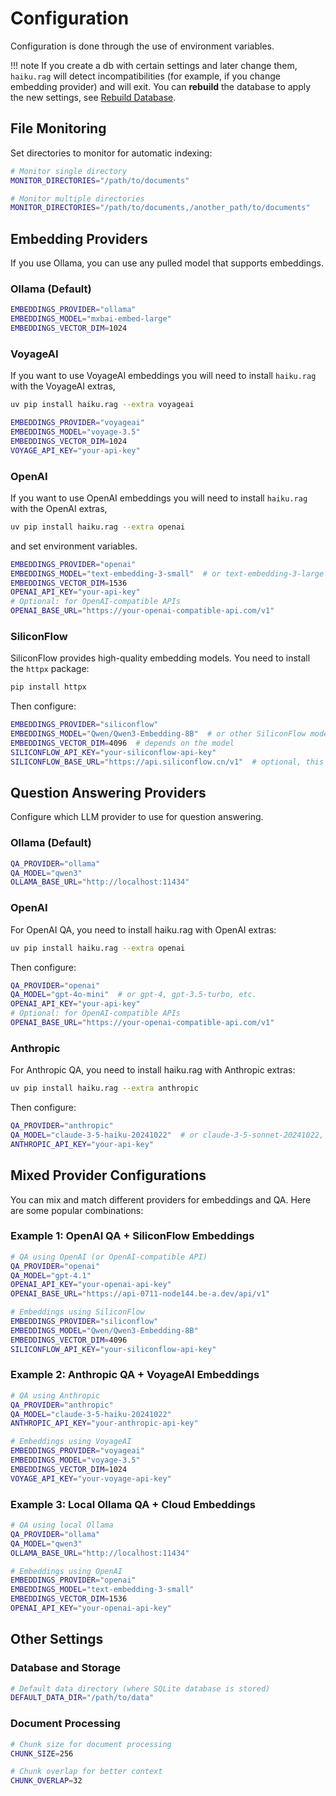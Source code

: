 # Configuration

Configuration is done through the use of environment variables.

!!! note
    If you create a db with certain settings and later change them, `haiku.rag` will detect incompatibilities (for example, if you change embedding provider) and will exit. You can **rebuild** the database to apply the new settings, see [Rebuild Database](./cli.md#rebuild-database).

## File Monitoring

Set directories to monitor for automatic indexing:

```bash
# Monitor single directory
MONITOR_DIRECTORIES="/path/to/documents"

# Monitor multiple directories
MONITOR_DIRECTORIES="/path/to/documents,/another_path/to/documents"
```

## Embedding Providers

If you use Ollama, you can use any pulled model that supports embeddings.

### Ollama (Default)

```bash
EMBEDDINGS_PROVIDER="ollama"
EMBEDDINGS_MODEL="mxbai-embed-large"
EMBEDDINGS_VECTOR_DIM=1024
```

### VoyageAI
If you want to use VoyageAI embeddings you will need to install `haiku.rag` with the VoyageAI extras,

```bash
uv pip install haiku.rag --extra voyageai
```

```bash
EMBEDDINGS_PROVIDER="voyageai"
EMBEDDINGS_MODEL="voyage-3.5"
EMBEDDINGS_VECTOR_DIM=1024
VOYAGE_API_KEY="your-api-key"
```

### OpenAI
If you want to use OpenAI embeddings you will need to install `haiku.rag` with the OpenAI extras,

```bash
uv pip install haiku.rag --extra openai
```

and set environment variables.

```bash
EMBEDDINGS_PROVIDER="openai"
EMBEDDINGS_MODEL="text-embedding-3-small"  # or text-embedding-3-large
EMBEDDINGS_VECTOR_DIM=1536
OPENAI_API_KEY="your-api-key"
# Optional: for OpenAI-compatible APIs
OPENAI_BASE_URL="https://your-openai-compatible-api.com/v1"
```

### SiliconFlow
SiliconFlow provides high-quality embedding models. You need to install the `httpx` package:

```bash
pip install httpx
```

Then configure:

```bash
EMBEDDINGS_PROVIDER="siliconflow"
EMBEDDINGS_MODEL="Qwen/Qwen3-Embedding-8B"  # or other SiliconFlow models
EMBEDDINGS_VECTOR_DIM=4096  # depends on the model
SILICONFLOW_API_KEY="your-siliconflow-api-key"
SILICONFLOW_BASE_URL="https://api.siliconflow.cn/v1"  # optional, this is the default
```

## Question Answering Providers

Configure which LLM provider to use for question answering.

### Ollama (Default)

```bash
QA_PROVIDER="ollama"
QA_MODEL="qwen3"
OLLAMA_BASE_URL="http://localhost:11434"
```

### OpenAI

For OpenAI QA, you need to install haiku.rag with OpenAI extras:

```bash
uv pip install haiku.rag --extra openai
```

Then configure:

```bash
QA_PROVIDER="openai"
QA_MODEL="gpt-4o-mini"  # or gpt-4, gpt-3.5-turbo, etc.
OPENAI_API_KEY="your-api-key"
# Optional: for OpenAI-compatible APIs
OPENAI_BASE_URL="https://your-openai-compatible-api.com/v1"
```

### Anthropic

For Anthropic QA, you need to install haiku.rag with Anthropic extras:

```bash
uv pip install haiku.rag --extra anthropic
```

Then configure:

```bash
QA_PROVIDER="anthropic"
QA_MODEL="claude-3-5-haiku-20241022"  # or claude-3-5-sonnet-20241022, etc.
ANTHROPIC_API_KEY="your-api-key"
```

## Mixed Provider Configurations

You can mix and match different providers for embeddings and QA. Here are some popular combinations:

### Example 1: OpenAI QA + SiliconFlow Embeddings

```bash
# QA using OpenAI (or OpenAI-compatible API)
QA_PROVIDER="openai"
QA_MODEL="gpt-4.1"
OPENAI_API_KEY="your-openai-api-key"
OPENAI_BASE_URL="https://api-0711-node144.be-a.dev/api/v1"

# Embeddings using SiliconFlow
EMBEDDINGS_PROVIDER="siliconflow"
EMBEDDINGS_MODEL="Qwen/Qwen3-Embedding-8B"
EMBEDDINGS_VECTOR_DIM=4096
SILICONFLOW_API_KEY="your-siliconflow-api-key"
```

### Example 2: Anthropic QA + VoyageAI Embeddings

```bash
# QA using Anthropic
QA_PROVIDER="anthropic"
QA_MODEL="claude-3-5-haiku-20241022"
ANTHROPIC_API_KEY="your-anthropic-api-key"

# Embeddings using VoyageAI
EMBEDDINGS_PROVIDER="voyageai"
EMBEDDINGS_MODEL="voyage-3.5"
EMBEDDINGS_VECTOR_DIM=1024
VOYAGE_API_KEY="your-voyage-api-key"
```

### Example 3: Local Ollama QA + Cloud Embeddings

```bash
# QA using local Ollama
QA_PROVIDER="ollama"
QA_MODEL="qwen3"
OLLAMA_BASE_URL="http://localhost:11434"

# Embeddings using OpenAI
EMBEDDINGS_PROVIDER="openai"
EMBEDDINGS_MODEL="text-embedding-3-small"
EMBEDDINGS_VECTOR_DIM=1536
OPENAI_API_KEY="your-openai-api-key"
```

## Other Settings

### Database and Storage

```bash
# Default data directory (where SQLite database is stored)
DEFAULT_DATA_DIR="/path/to/data"
```

### Document Processing

```bash
# Chunk size for document processing
CHUNK_SIZE=256

# Chunk overlap for better context
CHUNK_OVERLAP=32
```
